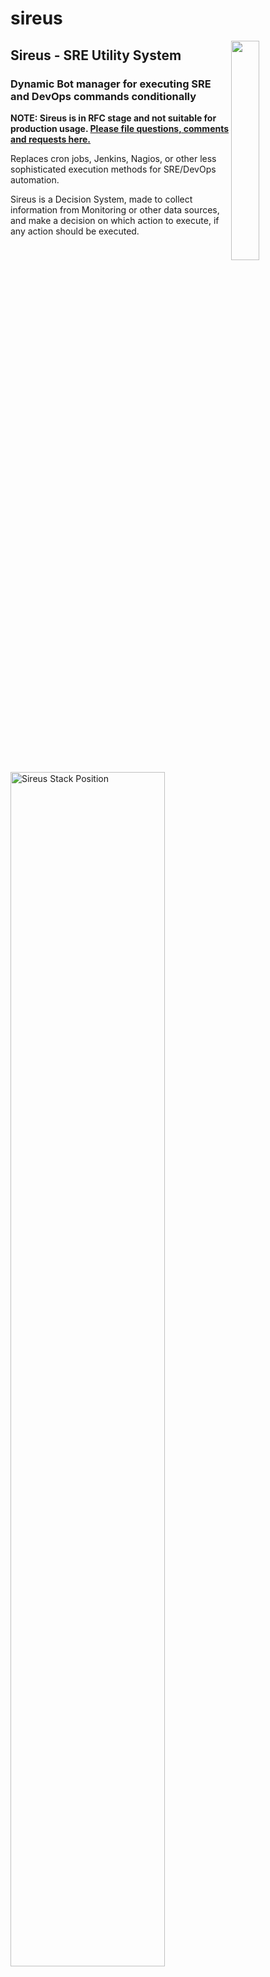 # sireus
<img align="right" width="30%" src="https://github.com/ghowland/sireus/blob/main/documentation/images/sireus_logo.png">

## Sireus - SRE Utility System
### Dynamic Bot manager for executing SRE and DevOps commands conditionally

**NOTE: Sireus is in RFC stage and not suitable for production usage.  [Please file questions, comments and requests here.](https://github.com/ghowland/sireus/issues)**

Replaces cron jobs, Jenkins, Nagios, or other less sophisticated execution methods for SRE/DevOps automation.  

Sireus is a Decision System, made to collect information from Monitoring or other data sources, and make a decision on which action to execute, if any action should be executed.

<img width="70%" src="https://github.com/ghowland/sireus/blob/main/documentation/images/sireus_stack_pos_exec.png" alt="Sireus Stack Position">

### Table of Contents

- [Sireus Goals](#sireus-goals)
- [Links](#links)
- [Data Structure](#data-structure)
  * [Sireus Bots and Bot Groups](#sireus-bots-and-bot-groups)
  * [Terminology](#terminology)
  * [How a Utility System or "Utility AI" works](#how-a-utility-system-or--utility-ai--works)
    + [Action Consideration Data](#action-consideration-data)
    + [Action Final Scores from Multiple Considerations](#action-final-scores-from-multiple-considerations)
    + [Why so many steps to get to a Final Action Score?](#why-so-many-steps-to-get-to-a-final-action-score-)
- [Best Practices](#best-practices)
  * [Naming your Actions](#naming-your-actions)
  * [Setting the Action Consideration Weights](#setting-the-action-consideration-weights)
- [Sireus Portrait](#sireus-portrait)

### Sireus Goals

- Bots execute a *single* command or API call out of many possibilities; designed for SRE and DevOps environments.
- Sireus is a Decision System.  It's purpose is to make a decision and execute a *single* command or web call.
- Fits into the stack between monitoring and alerting.  ex: Prometheus -> Sireus -> Alert Manager.
- Works with existing software stack, with minimal configuration.  Architecture agnostic.
- Dynamically create Bots for any Platform, Service, Process, Host, etc from monitoring software (ex: Prometheus).  Bots are ephemeral.
- Bots have something like rulesets for prioritizing conditional commands to respond to detected issues.
- Scalable to large amounts of tests and commands, with deterministic execution, and inspectable with historical or test data to aid in configuration and adjusting values to better respond to future events.
- Locking commands per Bot or Bot Group, to stop conflicting commands from running at once, or within a window to verify results of previous commands.
- Uses the ["Utility AI" or "Utility System" behavior system](https://en.wikipedia.org/wiki/Utility_system), which provides a sophisticated method scoring for N conditions per command, to prioritize execution based on collected Bot information.  Scales to large numbers of commands, allowing for complex reactions in large environments.

## Links

 - [Sireus Data Structure and Internal Function Documentation](https://github.com/ghowland/sireus/blob/main/documenation/godoc.md)
 - Web App Example Page:

![Web App Example Page](https://github.com/ghowland/sireus/blob/main/documentation/images/webapp_example.png)

## Data Structure

![Data Structure](https://github.com/ghowland/sireus/blob/main/documentation/images/data_structures.png)

### Sireus Bots and Bot Groups

- A Bot Group is defined statically to create Bots.  Queries against monitoring software (ex: Prometheus) or services (ex: Kubernetes) are defined in the Bot Group to be used by Bots.
- Bots are suggested to be created dynamically from monitoring data
- Bots can also be created statically, for less dynamic services (ex: Kafka)
- Bot Groups and Bots have arbitrary variables set with timeouts to ensure execution doesn't occur from stale data
- Triggers to execute commands for common functions, such as a Bot's data disappearing from monitoring data (stale or missing)
- Commands are meant to execute against a service or web API, host (ex: bash), or to update internal Sireus data for more complex conditional testing.  This allows building up more complex state variables, which are easier to read and reason about in the conditional logic.

### Terminology

- **Bot Group**: A collection of Bots, for executing Actions, based on conditional scoring.  This would be mapped against a Web App or other software service in your infrastructure.
- **Bot**: A collection of Variable Data and Actions, which contain conditional scoring information based on monitoring queries, which then executes a command.  Each Bot keeps information to use in making decisions.
- **Action**: This is the wrapper for conditions to create a Score, and the Command to execute if it is selected.
- **Action Score**: This is the priority of execution.  Given a set of potential Actions, we rank them from highest to lowest score, executing the highest score, and never execute Actions with a score of 0.
- **Action Consideration**: These are essentially conditions, but are floats to provide a range of data, instead of only boolean.
- **Action Command**: Executing 1 or more bash-type OS level commands or a service or web API calls.  Generalizing all of these to an "Action Command".

### How a Utility System or "Utility AI" works

- All configuration is defined per Bot Group.  These consist of a set of Actions.
- Each Action has a set of Considerations (Conditions that are not just boolean) which create a Score.
- The highest non-zero score will be executed.  In most cases, nothing will be done and all scores will be zero, because no actions are necessary.  When actions become necessary, the highest non-zero scored Action will be executed.

<img width="70%" src="documenation/images/bot_action_execution.png" alt="Bot Action Execution">

#### Action Consideration Data

An Action has N Considerations, made from the following data:

- **Weight**: Per-consideration weight, so each consideration can have higher or lower weight than others
- **Value Function**: A function or command to execute to get a value (float)
- **Value Range**: A range of data ranges to test the result of the consideration's function output.  ex: 0.0-1.0, 0-100, 35-999.  This is the Floor and the Ceiling of the Value Function output.
- **Curve**: A curve to apply Value Function output.  The 2D Curve data goes from 0-1 on X and Y axis.  X is the Value Function Range position, and Y will be multiplied by the Weight to give the final Score.

**Example a Single Consideration:**

- Weight: 5.0
- Value Function Result: 60
- Value Range: 0 to 100
- Curve:

![Curve Example](https://github.com/ghowland/sireus/blob/main/documentation/images/curve_example.PNG)

Given a Value Function Result (60) in the Value Range (0 to 100) = 0.6

In the Curve, with the X=0.6 the Y value = 0.71

The Curve Result (0.71) is multiplied by the Weight (5): 0.71 * 5 = 3.55 Consideration Score

#### Action Final Scores from Multiple Considerations

In the above single Consideration Data, we had a single Consideration Score of 3.55.  If there were more considerations, all of these would be calculated together, to get a final consideration score, and then multiplied by the Action Weight to get a final Action Score.

**Example of an Action with Multiple Considerations:**

- **Action**: Send API Remediation XYZ
- **Action Weight**: 1.5
- **Final Calculated Scores for all Considerations**: 3.55
- **Final Action Score**: 5.32

When all the Actions have had their Final Scores calculated, if 5.32 is the highest score, then that action will be executed.  

For a given Action, if **any** of the Considerations have a score of zero, then the entire Final Action Score is zero.  This allows any Consideration to make an Action invalid.

#### Why so many steps to get to a Final Action Score?

The reason to have all of these steps is to be able to control exactly how important any given consideration test is to executing that action, and to provide multiple ways to invalidate the action (any consideration with a 0 score).

The benefit of this is that even with hundreds or thousands of Actions, they can be tuned so that the correct action executes at the correct time.  These tests are deterministic, and can be run on historic or test data, so that execution can be tested on prior outages to see how the rules would execute in known failure situations, or proposed failure situations using test data.

Having the ability to tune values at the top level Action, and for each Consideration, allows for a lot of tuning ability to ensure correct execution.

## Best Practices

### Naming your Actions

TL;DR - Name your actions to answer "Why perform this action?" using CSV of descriptions of the evaluation elements.

I would recommend naming your actions to describe the state they represent.  This name would answer the question, "Why perform this action?"

**Example names:**

 - Service Stopped, Out of Space
 - Service Stopped, Has Storage

These names answer the question: **Why perform this action?**

With "*Service Stopped, Out of Space*", it is likely being out of storage is what caused the service to stop, so an action will be executed to try to deal with that.

With "*Service Stopped, Has Storage*", we know the service is stopped, but it still has storage, so we want to run a different command that deals with problems unrelated to running out of storage.

This is a simple 2 set problem, but let's expand the list to see why this is a scalable naming pattern:

 - Service Stopped, Out of Space
 - Service Stopped, Has Storage
 - Service Stopped, Won't Restart
 - Service Running, Many Errors
 - Service Running, Many Timeouts
 - Service Running, Database Connection Errors
 - Service Running, Too Busy
 - Service Running, Maybe Under Attack

At this point if we were naming things differently, it would become hard to add more actions and understand what the differences of them are.  This in some way just turns the evaluations into text, but it should also simplify those evaluations into big picture concepts so that new users can get a grasp on things easier, and experienced used can quickly differentiate.

This still has issues in that you can have more than 2 conditions.  For this, consider using Synthethic Variables to create a combination of values so that you can test them as a boolean.  In this way as you grow in variables, you can reduce them into Synthethic Variables to keep the Action evaluation logic simpler, and the names easier to read and understand, even as the number of actions continues to increase.

### Setting the Action Consideration Weights

TL;DR - Keep Action Consideration weights between 0.1 and 10.0, with most being closer to 1.0.

Consideration weights should try to stay in the low numbers, the best weight being \~1.0.  Anything under 10 would be good for a particular strong weight to offset the more normal 1.0 weights, as a lower importance weight could be given 0.5 or 0.2 as it's Consideration Weight.

The reason for this is that in the calculations, there is a running score that multiplies all the scores together.  If a lot of \~1.0 values are multiplying each other, then the final result will be in the \~1.0 range.  If there are many different values such as "500, 10, 30, 1.0, 2000", these numbers are so different your Consideration Final Score will be very difficult to understand or control.

Using numbers such as "1.0, 1.3, 0.7, 1.0, 2.5" allows a set of Considerations that have relative importance to each other without swingingly wildly out of control if a one or more value is at an extreme.

The Action Weight is where you differentiate Actions from each other by their weighted Action Final Score, which is the multiplier of the result of the Consideration Final Score by the Action Weight.  This allows you to increase an Action by 500x, 2000x, etc.  If you want to put Actions into different categories of priority this way, do it with Action Weight, and leave the Consideration Weight near 1.0.

## Sireus Portrait

![Sireus Portrait](https://github.com/ghowland/sireus/blob/main/documentation/images/sireus_dog_star.png)
